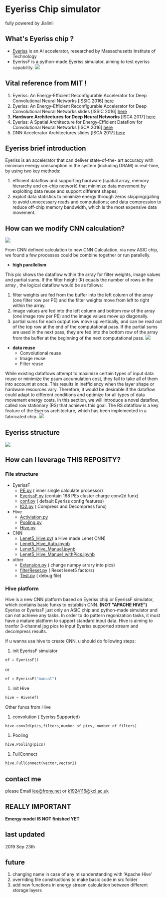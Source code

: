 # Eyeriss Chip simulator
fully powered by Jialinli

## What's Eyeriss chip ?
* [Eyeriss](http://www.mit.edu/~sze/eyeriss.html) is an AI accelerator, researched by Massachusetts Institute of Technology
* EyerissF is a python-made Eyeriss simulator, aiming to test eyeriss capability. 
![](readme-pic/5.png)

## Vital reference from MIT !
1. Eyeriss: An Energy-Efficient Reconfigurable Accelerator for Deep Convolutional Neural Networks [ISSIC 2016] [here](http://www.rle.mit.edu/eems/wp-content/uploads/2016/02/eyeriss_isscc_2016.pdf)
1. Eyeriss: An Energy-Efficient Reconfigurable Accelerator for Deep Convolutional Neural Networks slides [ISSIC 2016] [here](http://www.rle.mit.edu/eems/wp-content/uploads/2016/02/eyeriss_isscc_2016_slides.pdf)
1. **Hardware Architectures for Deep Neural Networks** [ISCA 2017] [here](http://www.rle.mit.edu/eems/wp-content/uploads/2017/03/Tutorial-on-DNN-CICS-MTL.pdf)
1. Eyeriss: A Spatial Architecture for Energy-Efficient Dataflow
for Convolutional Neural Networks [ISCA 2016] [here](http://www.rle.mit.edu/eems/wp-content/uploads/2016/04/eyeriss_isca_2016.pdf)
1. DNN Accelerator
Architectures slides [ISCA 2017] [here](http://www.rle.mit.edu/eems/wp-content/uploads/2017/06/Tutorial-on-DNN-4-of-9-DNN-Accelerator-Architectures.pdf)

## Eyeriss brief introduction
Eyeriss is an accelerator that can deliver state-of-the- art accuracy with minimum energy consumption in the system (including DRAM) in real-time, by using two key methods:
1. efficient dataflow and supporting hardware (spatial array, memory hierarchy and on-chip network) that minimize data movement by exploiting data reuse and support different shapes; 
1. exploit data statistics to minimize energy through zeros skipping/gating to avoid unnecessary reads and computations; and data compression to reduce off-chip memory bandwidth, which is the most expensive data movement.

## How can we modify CNN calculation?
![](readme-pic/1.png)

From CNN defined calculation to new CNN Calculation, via new ASIC chip, we found a few processes could be combine together or run parallelly.
* **high parallelism**

This pic shows the dataflow within the array for filter weights, image values and partial sums. If the filter height (R) equals the number of rows in the array , the logical dataflow would be as follows:
1. filter weights are fed from the buffer into the left column of the array (one filter row per PE) and the filter weights move from left to right within the array.
1. image values are fed into the left column and bottom row of the array (one image row per PE) and the image values move up diagonally.
1. partial sums for each output row move up vertically, and can be read out of the top row at the end of the computational pass. If the partial sums are used in the next pass, they are fed into the bottom row of the array from the buffer at the beginning of the next computational pass.
![](readme-pic/3.png)

* **data reuse**
    * Convolutional reuse
    * Image reuse
    * Filter reuse

While existing dataflows attempt to maximize certain types of input data reuse or minimize the psum accumulation cost, they fail to take all of them into account at once. This results in inefficiency when the layer shape or hardware resources vary. Therefore, it would be desirable if the dataflow could adapt to different conditions and optimize for all types of data movement energy costs. In this section, we will introduce a novel dataflow, called row stationary (RS) that achieves this goal. The RS dataflow is a key feature of the Eyeriss architecture, which has been implemented in a fabricated chip.
![](readme-pic/2.png)

## Eyeriss structure 
![](readme-pic/4.png)

## How can I leverage THIS REPOSITY?

### File structure
* EyerissF
    * [PE.py](PE.py) ( inner single calculate processor)
    * [EyerissF.py](EyerissF.py) (contain 168 PEs cluster charge conv2d funx)
    * [conf.py](conf.py) ( default Eyeriss config features)
    * [IO2.py](IO2.py) ( Compress and Decompress funx)
* Hive
    * [Activiation.py](Activiation.py)
    * [Pooling.py](Pooling.py)
    * [Hive.py](Hive.py)
* CNN 
    * [Lenet5_Hive.py](Lenet5_Hive.py )( a Hive made Lenet CNN)
    * [Lenet5_Hive_Auto.ipynb](Lenet5_Hive_Auto.ipynb)
    * [Lenet5_Hive_Manuel.ipynb](Lenet5_Hive_Manuel.ipynb)
    * [Lenet5_Hive_Manuel_withPics.ipynb](Lenet5_Hive_Manuel_withPics.ipynb)
* other
    * [Extension.py]( Extension.py) ( change numpy arrary into pics)
    * [filterReset.py]( filterReset.py) ( Reset lenet5 factors)
    * [Test.py]( Test.py) ( debug file)

### Hive platform

Hive is a new CNN platform based on Eyeriss chip or EyerissF simulator, which contains basic funxs to establish CNN.
**(NOT "APACHE HIVE")**
Eyeriss or EyerissF just only an ASIC chip and python-made simulator and can not achieve any tasks. In order to do pattern regonization tasks, it must have a mature platform to support standard input data.
Hive is aiming to tranfor 3-channel jpg pics to input Eyeriss supported stream and decompress results.


If u wanna use hive to create CNN, u should do following steps:

1. init EyerissF simulator 
```python
ef = EyerissF()
```
or

```python
ef = EyerissF("manual")
```

1. init Hive
```python
hive = Hive(ef)
```

Other funxs from Hive
1. convolution ( Eyeriss Supported)
```python
hive.conv2d(pics,filters,number of pics, number of filters)
```
1. Pooling
```python
hive.Pooling(pics)
```
1. FullConnect
```python
hive.FullConnect(vector,vector2)
```


## contact me
please Email lee@frony.net or k1924116@kcl.ac.uk

## REALLY IMPORTANT
**Emergy model IS NOT finished YET**

## last updated
2019 Sep 23th

## __future__
1. changing name in case of any misunderstanding with 'Apache Hive'
1. overriding file constructions to make basic code in src folder
1. add new functions in energy stream calculation between different storage layers 
